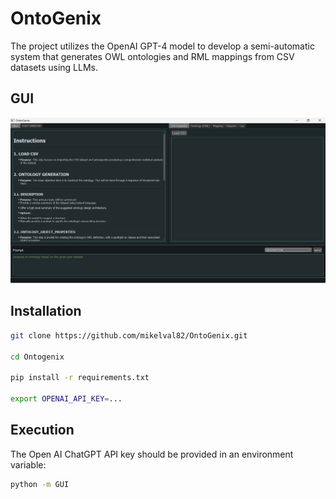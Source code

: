 # OntoGenix

The project utilizes the OpenAI GPT-4 model to develop a semi-automatic system that generates OWL ontologies and RML mappings from CSV datasets using LLMs.

## GUI

![GitHub Logo](/images/OntoGenix_GUI.png)

## Installation

```bash
git clone https://github.com/mikelval82/OntoGenix.git

cd Ontogenix

pip install -r requirements.txt

export OPENAI_API_KEY=...
```

## Execution

The Open AI ChatGPT API key should be provided in an environment variable:

```bash
python -m GUI
```

